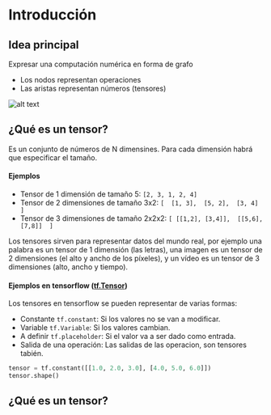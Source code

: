 # Introducción

## Idea principal

Expresar una computación numérica en forma de grafo

* Los nodos representan operaciones
* Las aristas representan números (tensores)

![alt text](https://www.tensorflow.org/images/getting_started_add.png)


## ¿Qué es un tensor?

Es un conjunto de números de N dimensines. Para cada dimensión habrá que especificar el tamaño.

#### Ejemplos

* Tensor de 1 dimensión de tamaño 5: `[2, 3, 1, 2, 4]`
* Tensor de 2 dimensiones de tamaño 3x2: `[  [1, 3],  [5, 2],  [3, 4] ]`
* Tensor de 3 dimensiones de tamaño 2x2x2: `[ [[1,2], [3,4]],  [[5,6], [7,8]]  ]`

Los tensores sirven para representar datos del mundo real, por ejemplo una palabra es un tensor de 1 dimensión (las letras), una imagen es un tensor de 2 dimensiones (el alto y ancho de los píxeles), y un vídeo es un tensor de 3 dimensiones (alto, ancho y tiempo).


#### Ejemplos en tensorflow ([tf.Tensor](https://www.tensorflow.org/api_docs/python/tf/Tensor))

Los tensores en tensorflow se pueden representar de varias formas:

* Constante `tf.constant`: Si los valores no se van a modificar.
* Variable `tf.Variable`: Si los valores cambian.
* A definir `tf.placeholder`: Si el valor va a ser dado como entrada.
* Salida de una operación: Las salidas de las operacion, son tensores tabién. 



```python
tensor = tf.constant([[1.0, 2.0, 3.0], [4.0, 5.0, 6.0]])
tensor.shape()
```



## ¿Qué es un tensor?
